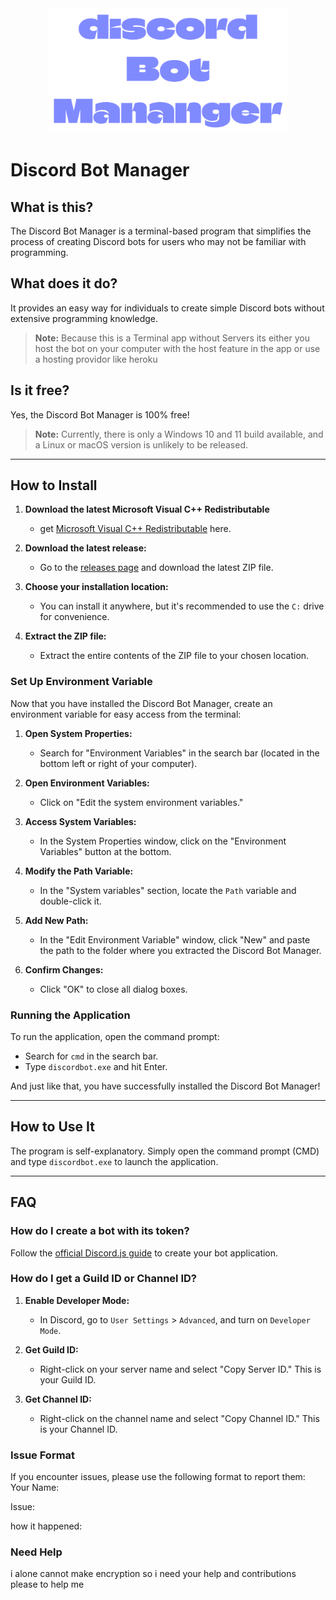<div align="center">
  <img src="logoDiscord.png" height="200" />
</div>

# Discord Bot Manager

## What is this?
The Discord Bot Manager is a terminal-based program that simplifies the process of creating Discord bots for users who may not be familiar with programming.

## What does it do?
It provides an easy way for individuals to create simple Discord bots without extensive programming knowledge.
> **Note:** Because this is a Terminal app without Servers its either you host the bot on your computer with the host feature in the app or use a hosting providor like heroku

## Is it free? 
Yes, the Discord Bot Manager is 100% free!

> **Note:** Currently, there is only a Windows 10 and 11 build available, and a Linux or macOS version is unlikely to be released.

---

## How to Install
1. **Download the latest Microsoft Visual C++ Redistributable**
   - get [Microsoft Visual C++ Redistributable](https://learn.microsoft.com/en-us/cpp/windows/latest-supported-vc-redist?view=msvc-170#visual-studio-2015-2017-2019-and-2022) here.
   
3. **Download the latest release:**
   - Go to the [releases page](https://github.com/your-repo/releases) and download the latest ZIP file.

4. **Choose your installation location:**
   - You can install it anywhere, but it's recommended to use the `C:` drive for convenience.

5. **Extract the ZIP file:**
   - Extract the entire contents of the ZIP file to your chosen location.


### Set Up Environment Variable
Now that you have installed the Discord Bot Manager, create an environment variable for easy access from the terminal:

1. **Open System Properties:**
   - Search for "Environment Variables" in the search bar (located in the bottom left or right of your computer).

2. **Open Environment Variables:**
   - Click on "Edit the system environment variables."

3. **Access System Variables:**
   - In the System Properties window, click on the "Environment Variables" button at the bottom.

4. **Modify the Path Variable:**
   - In the "System variables" section, locate the `Path` variable and double-click it.

5. **Add New Path:**
   - In the "Edit Environment Variable" window, click "New" and paste the path to the folder where you extracted the Discord Bot Manager.

6. **Confirm Changes:**
   - Click "OK" to close all dialog boxes.

### Running the Application
To run the application, open the command prompt:

- Search for `cmd` in the search bar.
- Type `discordbot.exe` and hit Enter.

And just like that, you have successfully installed the Discord Bot Manager!

---

## How to Use It
The program is self-explanatory. Simply open the command prompt (CMD) and type `discordbot.exe` to launch the application.

---

## FAQ

### How do I create a bot with its token?
Follow the [official Discord.js guide](https://discordjs.guide/preparations/setting-up-a-bot-application.html#creating-your-bot) to create your bot application.

### How do I get a Guild ID or Channel ID?
1. **Enable Developer Mode:**
   - In Discord, go to `User Settings` > `Advanced`, and turn on `Developer Mode`.

2. **Get Guild ID:**
   - Right-click on your server name and select "Copy Server ID." This is your Guild ID.

3. **Get Channel ID:**
   - Right-click on the channel name and select "Copy Channel ID." This is your Channel ID.

### Issue Format
If you encounter issues, please use the following format to report them:
Your Name:

Issue:

how it happened:

### Need Help
i alone cannot make encryption so i need your help and contributions please to help me
